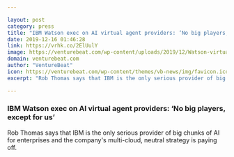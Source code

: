 ```yaml
---

layout: post
category: press
title: "IBM Watson exec on AI virtual agent providers: ‘No big players, except for us’"
date: 2019-12-16 01:46:28
link: https://vrhk.co/2ElUulY
image: https://venturebeat.com/wp-content/uploads/2019/12/Watson-virtual-assistant.jpg?w=1200&strip=all
domain: venturebeat.com
author: "VentureBeat"
icon: https://venturebeat.com/wp-content/themes/vb-news/img/favicon.ico
excerpt: "Rob Thomas says that IBM is the only serious provider of big chunks of AI for enterprises and the company's multi-cloud, neutral strategy is paying off."

---
```


### IBM Watson exec on AI virtual agent providers: ‘No big players, except for us’

Rob Thomas says that IBM is the only serious provider of big chunks of AI for enterprises and the company's multi-cloud, neutral strategy is paying off.